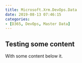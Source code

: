 ```yaml
---
title: Microsoft.Xrm.DevOps.Data 
date: 2019-08-13 07:46:15
categories:
- [D365, DevOps, Master Data] 
---
```

## Testing some content
With some content below it.
